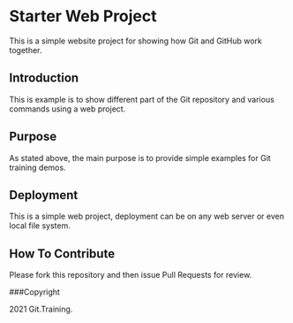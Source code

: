 # Starter Web Project

This is a simple website project for showing how Git and GitHub work together.

## Introduction

This is example is to show different part of the Git repository
and various commands using a web project.

## Purpose

As stated above, the main purpose is to provide
simple examples for Git training demos.

## Deployment

This is a simple web project, deployment can be
on any web server or even local file system.

## How To Contribute

Please fork this repository and then issue Pull Requests for
review.

###Copyright

2021 Git.Training.